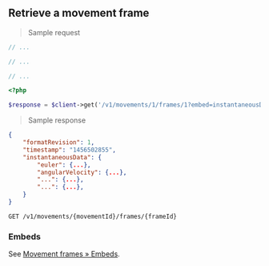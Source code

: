 ## Retrieve a movement frame

> Sample request

```java
// ...
```

```c
// ...
```

```csharp
// ...
```

```php
<?php

$response = $client->get('/v1/movements/1/frames/1?embed=instantaneousData');
```

> Sample response

```json
{
    "formatRevision": 1,
    "timestamp": "1456502855",
    "instantaneousData": {
        "euler": {...},
        "angularVelocity": {...},
        "...": {...},
        "...": {...},
    }
}
```

`GET /v1/movements/{movementId}/frames/{frameId}`

### Embeds

See [Movement frames &raquo; Embeds](#embeds-for-movement-frames).
